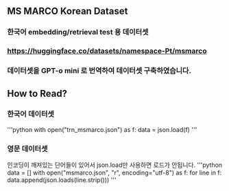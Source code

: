 ## MS MARCO Korean Dataset
### 한국어 embedding/retrieval test 용 데이터셋
### https://huggingface.co/datasets/namespace-Pt/msmarco
### 데이터셋을 GPT-o mini 로 번역하여 데이터셋 구축하였습니다.

## How to Read?

### 한국어 데이터셋
'''python
with open("trn_msmarco.json") as f:
    data  = json.load(f)
'''

### 영문 데이터셋
인코딩이 깨져있는 단어들이 있어서 json.load만 사용하면
로드가 안됩니다.
'''python
data = []
with open("msmarco.json", "r", encoding="utf-8") as f:
    for line in f:
        data.append(json.loads(line.strip()))
'''
